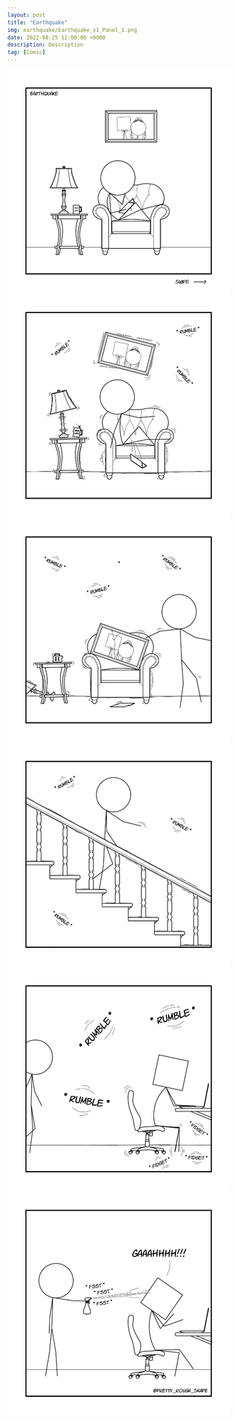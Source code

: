 ```yaml
---
layout: post
title: "Earthquake"
img: earthquake/Earthquake_v1_Panel_1.png
date: 2022-08-25 12:00:00 +0000
description: Description
tag: [Comic]
---
```


![](/assets/img/earthquake/Earthquake_v1_Panel_1.png)
![](/assets/img/earthquake/Earthquake_v1_Panel_2.png)
![](/assets/img/earthquake/Earthquake_v1_Panel_3.png)
![](/assets/img/earthquake/Earthquake_v1_Panel_4.png)
![](/assets/img/earthquake/Earthquake_v1_Panel_5.png)
![](/assets/img/earthquake/Earthquake_v1_Panel_6.png)
